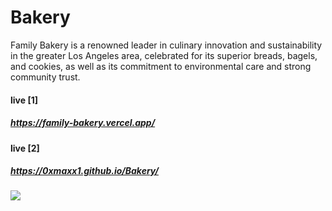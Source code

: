 # Bakery
Family Bakery is a renowned leader in culinary innovation and sustainability in the greater Los Angeles area, celebrated for its superior breads, bagels, and cookies, as well as its commitment to environmental care and strong community trust.
#### live [1]
##### https://family-bakery.vercel.app/
#### live [2]
##### https://0xmaxx1.github.io/Bakery/
![](https://github.com/0xmaxx1/Bakery/blob/main/images/Bakery.png)
